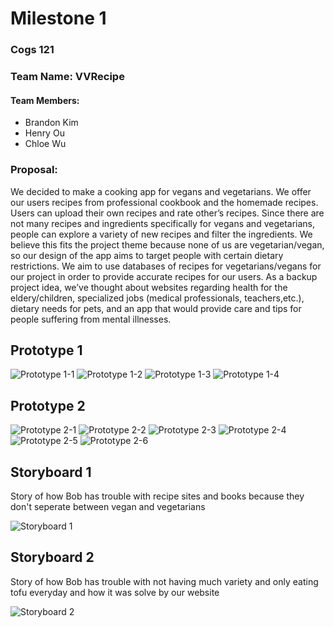 # Milestone 1

### Cogs 121
### Team Name: VVRecipe
#### Team Members:
* Brandon Kim 
* Henry Ou 
* Chloe Wu 

### Proposal:

<p> We decided to make a cooking app for vegans and vegetarians. We offer our users recipes from professional cookbook and the homemade recipes. Users can upload their own recipes and rate other’s recipes. Since there are not many recipes and ingredients specifically for vegans and vegetarians, people can explore a variety of new recipes and filter the ingredients. We believe this fits the project theme because none of us are vegetarian/vegan, so our design of the app aims to target people with certain dietary restrictions. We aim to use databases of recipes for vegetarians/vegans for our project in order to provide accurate recipes for our users. As a backup project idea, we’ve thought about websites regarding health for the eldery/children, specialized jobs (medical professionals, teachers,etc.), dietary needs for pets, and an app that would provide care and tips for people suffering from mental illnesses.

## Prototype 1
![Prototype 1-1](https://github.com/henrywuo/VVrecipe/blob/master/prototype1-1.jpg)
![Prototype 1-2](https://github.com/henrywuo/VVrecipe/blob/master/prototype1-2.jpg)
![Prototype 1-3](https://github.com/henrywuo/VVrecipe/blob/master/prototype1-3.jpg)
![Prototype 1-4](https://github.com/henrywuo/VVrecipe/blob/master/prototype1-4.jpg)


## Prototype 2
![Prototype 2-1](https://github.com/henrywuo/VVrecipe/blob/master/prototype2-1.jpg)
![Prototype 2-2](https://github.com/henrywuo/VVrecipe/blob/master/prototype2-2.jpg)
![Prototype 2-3](https://github.com/henrywuo/VVrecipe/blob/master/prototype2-3.jpg)
![Prototype 2-4](https://github.com/henrywuo/VVrecipe/blob/master/prototype2-4.jpg)
![Prototype 2-5](https://github.com/henrywuo/VVrecipe/blob/master/prototype2-5.jpg)
![Prototype 2-6](https://github.com/henrywuo/VVrecipe/blob/master/prototype2-6.jpg)

## Storyboard 1
<p> Story of how Bob has trouble with recipe sites and books because they don't seperate between vegan and vegetarians

![Storyboard 1](https://github.com/henrywuo/VVrecipe/blob/master/storyboard1.jpg)

## Storyboard 2
<p> Story of how Bob has trouble with not having much variety and only eating tofu everyday and how it was solve by our website

![Storyboard 2](https://github.com/henrywuo/VVrecipe/blob/master/storyboard2.jpg)
  
